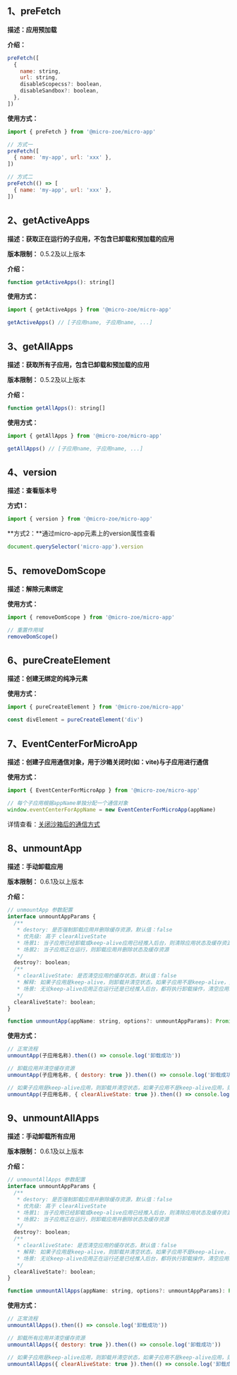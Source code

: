 
## 1、preFetch
**描述：应用预加载**

**介绍：**
```js
preFetch([
  {
    name: string,
    url: string,
    disableScopecss?: boolean,
    disableSandbox?: boolean,
  },
])
```

**使用方式：**
```js
import { preFetch } from '@micro-zoe/micro-app'

// 方式一
preFetch([
  { name: 'my-app', url: 'xxx' },
])

// 方式二
preFetch(() => [
  { name: 'my-app', url: 'xxx' },
])
```


## 2、getActiveApps
**描述：获取正在运行的子应用，不包含已卸载和预加载的应用**

**版本限制：** 0.5.2及以上版本

**介绍：**
```js
function getActiveApps(): string[]
```

**使用方式：**
```js
import { getActiveApps } from '@micro-zoe/micro-app'

getActiveApps() // [子应用name, 子应用name, ...]
```

## 3、getAllApps
**描述：获取所有子应用，包含已卸载和预加载的应用**

**版本限制：** 0.5.2及以上版本

**介绍：**
```js
function getAllApps(): string[]
```

**使用方式：**
```js
import { getAllApps } from '@micro-zoe/micro-app'

getAllApps() // [子应用name, 子应用name, ...]
```



## 4、version
**描述：查看版本号**

**方式1：**
```js
import { version } from '@micro-zoe/micro-app'
```

**方式2：**通过micro-app元素上的version属性查看
```js
document.querySelector('micro-app').version
```


## 5、removeDomScope
**描述：解除元素绑定**

**使用方式：**
```js
import { removeDomScope } from '@micro-zoe/micro-app'

// 重置作用域
removeDomScope()
```


## 6、pureCreateElement
**描述：创建无绑定的纯净元素**

**使用方式：**
```js
import { pureCreateElement } from '@micro-zoe/micro-app'

const divElement = pureCreateElement('div')
```

## 7、EventCenterForMicroApp
**描述：创建子应用通信对象，用于沙箱关闭时(如：vite)与子应用进行通信**

**使用方式：**
```js
import { EventCenterForMicroApp } from '@micro-zoe/micro-app'

// 每个子应用根据appName单独分配一个通信对象
window.eventCenterForAppName = new EventCenterForMicroApp(appName)
```

详情查看：[关闭沙箱后的通信方式](/zh-cn/data?id=关闭沙箱后的通信方式)


## 8、unmountApp
**描述：手动卸载应用**

**版本限制：** 0.6.1及以上版本

**介绍：**
```js
// unmountApp 参数配置
interface unmountAppParams {
  /**
   * destory: 是否强制卸载应用并删除缓存资源，默认值：false
   * 优先级: 高于 clearAliveState
   * 场景1: 当子应用已经卸载或keep-alive应用已经推入后台，则清除应用状态及缓存资源
   * 场景2: 当子应用正在运行，则卸载应用并删除状态及缓存资源
   */
  destroy?: boolean; 
  /**
   * clearAliveState: 是否清空应用的缓存状态，默认值：false
   * 解释: 如果子应用是keep-alive，则卸载并清空状态，如果子应用不是keep-alive，则执行正常卸载流程
   * 场景: 无论keep-alive应用正在运行还是已经推入后台，都将执行卸载操作，清空应用缓存状态，并保留缓存资源
   */
  clearAliveState?: boolean;
}

function unmountApp(appName: string, options?: unmountAppParams): Promise<void>
```

**使用方式：**
```js
// 正常流程
unmountApp(子应用名称).then(() => console.log('卸载成功'))

// 卸载应用并清空缓存资源
unmountApp(子应用名称, { destory: true }).then(() => console.log('卸载成功'))

// 如果子应用是keep-alive应用，则卸载并清空状态，如果子应用不是keep-alive应用，则正常卸载
unmountApp(子应用名称, { clearAliveState: true }).then(() => console.log('卸载成功'))
```

## 9、unmountAllApps
**描述：手动卸载所有应用**

**版本限制：** 0.6.1及以上版本

**介绍：**
```js
// unmountAllApps 参数配置
interface unmountAppParams {
  /**
   * destory: 是否强制卸载应用并删除缓存资源，默认值：false
   * 优先级: 高于 clearAliveState
   * 场景1: 当子应用已经卸载或keep-alive应用已经推入后台，则清除应用状态及缓存资源
   * 场景2: 当子应用正在运行，则卸载应用并删除状态及缓存资源
   */
  destroy?: boolean; 
  /**
   * clearAliveState: 是否清空应用的缓存状态，默认值：false
   * 解释: 如果子应用是keep-alive，则卸载并清空状态，如果子应用不是keep-alive，则执行正常卸载流程
   * 场景: 无论keep-alive应用正在运行还是已经推入后台，都将执行卸载操作，清空应用缓存状态，并保留缓存资源
   */
  clearAliveState?: boolean;
}

function unmountAllApps(appName: string, options?: unmountAppParams): Promise<void>
```

**使用方式：**
```js
// 正常流程
unmountAllApps().then(() => console.log('卸载成功'))

// 卸载所有应用并清空缓存资源
unmountAllApps({ destory: true }).then(() => console.log('卸载成功'))

// 如果子应用是keep-alive应用，则卸载并清空状态，如果子应用不是keep-alive应用，则正常卸载
unmountAllApps({ clearAliveState: true }).then(() => console.log('卸载成功'))
```

